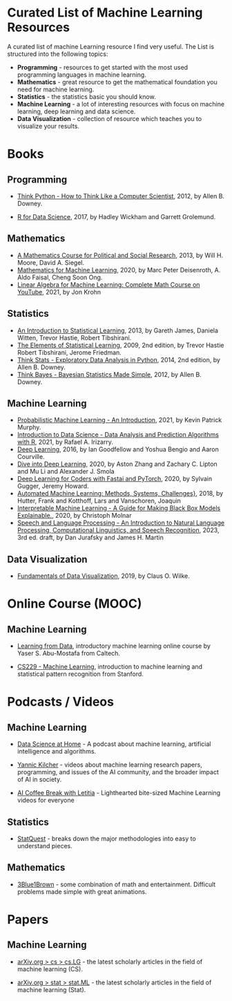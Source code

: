 # Curated List of Machine Learning Resources

A curated list of machine Learning resource I find very useful. The List is structured into the following topics:

- **Programming** - resources to get started with the most used programming languages in machine learning.
- **Mathematics** - great resource to get the mathematical foundation you need for machine learning.
- **Statistics** - the statistics basic you should know.
- **Machine Learning** - a lot of interesting resources with focus on machine learning, deep learning and data science.
- **Data Visualization** - collection of resource which teaches you to visualize your results.

# Books

## Programming

- [Think Python - How to Think Like a Computer Scientist](https://greenteapress.com/wp/think-python/), 2012, by Allen B. Downey.

- [R for Data Science](https://r4ds.had.co.nz/), 2017, by Hadley Wickham and Garrett Grolemund.

## Mathematics

- [A Mathematics Course for Political and Social Research](https://people.duke.edu/~das76/MooSieBook.html), 2013, by Will H. Moore, David A. Siegel.
- [Mathematics for Machine Learning](https://mml-book.github.io/), 2020, by Marc Peter Deisenroth, A. Aldo Faisal, Cheng Soon Ong.
- [Linear Algebra for Machine Learning: Complete Math Course on YouTube](https://www.jonkrohn.com/posts/2021/5/9/linear-algebra-for-machine-learning-complete-math-course-on-youtube), 2021, by Jon Krohn

## Statistics

- [An Introduction to Statistical Learning](https://www.statlearning.com/), 2013, by Gareth James, Daniela Witten, Trevor Hastie, Robert Tibshirani.
- [The Elements of Statistical Learning](https://web.stanford.edu/~hastie/ElemStatLearn/), 2009, 2nd edition, by Trevor Hastie Robert Tibshirani, Jerome Friedman.
- [Think Stats - Exploratory Data Analysis in Python](https://greenteapress.com/wp/think-stats-2e/), 2014, 2nd edition, by Allen B. Downey.
- [Think Bayes - Bayesian Statistics Made Simple](https://greenteapress.com/wp/think-bayes/), 2012, by Allen B. Downey.

## Machine Learning

- [Probabilistic Machine Learning - An Introduction](https://probml.github.io/pml-book/book1.html), 2021, by Kevin Patrick Murphy.
- [Introduction to Data Science - Data Analysis and Prediction Algorithms with R](https://rafalab.github.io/dsbook/), 2021, by Rafael A. Irizarry.
- [Deep Learning](https://www.deeplearningbook.org/), 2016, by Ian Goodfellow and Yoshua Bengio and Aaron Courville.
- [Dive into Deep Learning](https://d2l.ai/), 2020, by Aston Zhang and Zachary C. Lipton and Mu Li and Alexander J. Smola
- [Deep Learning for Coders with Fastai and PyTorch](https://course.fast.ai/), 2020, by Sylvain Gugger, Jeremy Howard.
- [Automated Machine Learning: Methods, Systems, Challenges}](https://www.automl.org/book/), 2018, by Hutter, Frank and Kotthoff, Lars and Vanschoren, Joaquin
- [Interpretable Machine Learning - A Guide for Making Black Box Models Explainable.](https://christophm.github.io/interpretable-ml-book/), 2020, by Christoph Molnar
- [Speech and Language Processing -  An Introduction to Natural Language Processing, Computational Linguistics, and Speech Recognition](https://web.stanford.edu/~jurafsky/slp3/), 2023, 3rd ed. draft, by Dan Jurafsky and James H. Martin 

## Data Visualization

- [Fundamentals of Data Visualization](https://clauswilke.com/dataviz/), 2019, by Claus O. Wilke.

# Online Course (MOOC)

## Machine Learning

- [Learning from Data](https://work.caltech.edu/telecourse), introductory machine learning online course by Yaser S. Abu-Mostafa from Caltech. 

- [CS229 - Machine Learning](https://see.stanford.edu/Course/CS229), introduction to machine learning and statistical pattern recognition from Stanford.

# Podcasts / Videos

## Machine Learning

- [Data Science at Home](https://datascienceathome.com) - A podcast about machine learning, artificial intelligence and algorithms.

- [Yannic Kilcher](https://www.youtube.com/c/YannicKilcher/) - videos about machine learning research papers, programming, and issues of the AI community, and the broader impact of AI in society.

- [AI Coffee Break with Letitia](https://www.youtube.com/c/AICoffeeBreak) - Lighthearted bite-sized Machine Learning videos for everyone

## Statistics

- [StatQuest](https://www.youtube.com/c/joshstarmer/) - breaks down the major methodologies into easy to understand pieces.

## Mathematics

- [3Blue1Brown](https://www.youtube.com/c/3blue1brown/) - some combination of math and entertainment. Difficult problems made simple with great animations.

# Papers

## Machine Learning

- [arXiv.org > cs > cs.LG](https://arxiv.org/list/cs.LG/recent) - the latest scholarly articles in the field of machine learning (CS).

- [arXiv.org > stat > stat.ML](https://arxiv.org/list/stat.ML/recent) - the latest scholarly articles in the field of machine learning (Stat).
